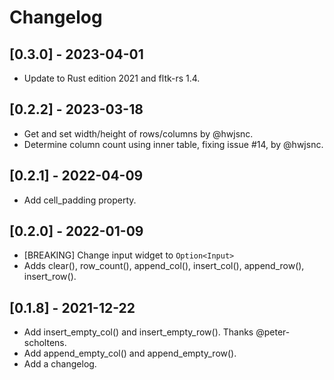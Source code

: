 # Changelog


## [0.3.0] - 2023-04-01
- Update to Rust edition 2021 and fltk-rs 1.4.

## [0.2.2] - 2023-03-18
- Get and set width/height of rows/columns by @hwjsnc.
- Determine column count using inner table, fixing issue #14, by @hwjsnc.

## [0.2.1] - 2022-04-09
- Add cell_padding property.

## [0.2.0] - 2022-01-09
- [BREAKING] Change input widget to `Option<Input>`
- Adds clear(), row_count(), append_col(), insert_col(), append_row(), insert_row().

## [0.1.8] - 2021-12-22
- Add insert_empty_col() and insert_empty_row(). Thanks @peter-scholtens.
- Add append_empty_col() and append_empty_row().
- Add a changelog.